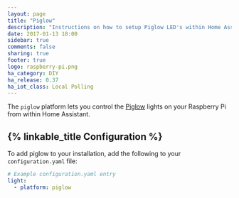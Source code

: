 ```yaml
---
layout: page
title: "Piglow"
description: "Instructions on how to setup Piglow LED's within Home Assistant."
date: 2017-01-13 18:00
sidebar: true
comments: false
sharing: true
footer: true
logo: raspberry-pi.png
ha_category: DIY
ha_release: 0.37
ha_iot_class: Local Polling
---
```



The `piglow` platform lets you control the [Piglow](https://shop.pimoroni.com/products/piglow) lights on your Raspberry Pi from within Home Assistant.

## {% linkable_title Configuration %}

To add piglow to your installation, add the following to your `configuration.yaml` file:

```yaml
# Example configuration.yaml entry
light:
  - platform: piglow
```
